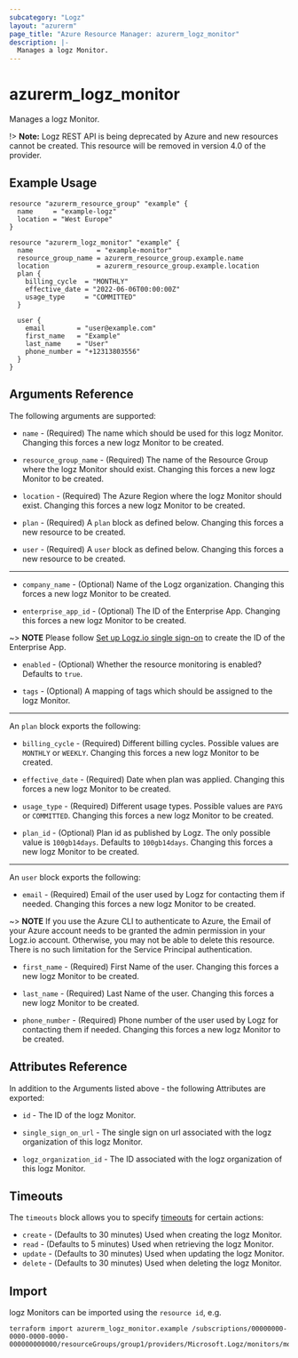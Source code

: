 ```yaml
---
subcategory: "Logz"
layout: "azurerm"
page_title: "Azure Resource Manager: azurerm_logz_monitor"
description: |-
  Manages a logz Monitor.
---
```


# azurerm_logz_monitor

Manages a logz Monitor.

!> **Note:** Logz REST API is being deprecated by Azure and new resources cannot be created. This resource will be removed in version 4.0 of the provider.

## Example Usage

```hcl
resource "azurerm_resource_group" "example" {
  name     = "example-logz"
  location = "West Europe"
}

resource "azurerm_logz_monitor" "example" {
  name                = "example-monitor"
  resource_group_name = azurerm_resource_group.example.name
  location            = azurerm_resource_group.example.location
  plan {
    billing_cycle  = "MONTHLY"
    effective_date = "2022-06-06T00:00:00Z"
    usage_type     = "COMMITTED"
  }

  user {
    email        = "user@example.com"
    first_name   = "Example"
    last_name    = "User"
    phone_number = "+12313803556"
  }
}
```

## Arguments Reference

The following arguments are supported:

* `name` - (Required) The name which should be used for this logz Monitor. Changing this forces a new logz Monitor to be created.

* `resource_group_name` - (Required) The name of the Resource Group where the logz Monitor should exist. Changing this forces a new logz Monitor to be created.

* `location` - (Required) The Azure Region where the logz Monitor should exist. Changing this forces a new logz Monitor to be created.

* `plan` - (Required) A `plan` block as defined below. Changing this forces a new resource to be created.

* `user` - (Required) A `user` block as defined below. Changing this forces a new resource to be created.

---

* `company_name` - (Optional) Name of the Logz organization. Changing this forces a new logz Monitor to be created.

* `enterprise_app_id` - (Optional) The ID of the Enterprise App. Changing this forces a new logz Monitor to be created.

~> **NOTE** Please follow [Set up Logz.io single sign-on](https://docs.microsoft.com/azure/partner-solutions/logzio/setup-sso) to create the ID of the Enterprise App.

* `enabled` - (Optional) Whether the resource monitoring is enabled? Defaults to `true`.

* `tags` - (Optional) A mapping of tags which should be assigned to the logz Monitor.

---

An `plan` block exports the following:

* `billing_cycle` - (Required) Different billing cycles. Possible values are `MONTHLY` or `WEEKLY`. Changing this forces a new logz Monitor to be created.

* `effective_date` - (Required) Date when plan was applied. Changing this forces a new logz Monitor to be created.

* `usage_type` - (Required) Different usage types. Possible values are `PAYG` or `COMMITTED`. Changing this forces a new logz Monitor to be created.

* `plan_id` - (Optional) Plan id as published by Logz. The only possible value is `100gb14days`. Defaults to `100gb14days`. Changing this forces a new logz Monitor to be created.

---

An `user` block exports the following:

* `email` - (Required) Email of the user used by Logz for contacting them if needed. Changing this forces a new logz Monitor to be created.

~> **NOTE** If you use the Azure CLI to authenticate to Azure, the Email of your Azure account needs to be granted the admin permission in your Logz.io account. Otherwise, you may not be able to delete this resource. There is no such limitation for the Service Principal authentication.

* `first_name` - (Required) First Name of the user. Changing this forces a new logz Monitor to be created.

* `last_name` - (Required) Last Name of the user. Changing this forces a new logz Monitor to be created.

* `phone_number` - (Required) Phone number of the user used by Logz for contacting them if needed. Changing this forces a new logz Monitor to be created.

## Attributes Reference

In addition to the Arguments listed above - the following Attributes are exported:

* `id` - The ID of the logz Monitor.

* `single_sign_on_url` - The single sign on url associated with the logz organization of this logz Monitor.

* `logz_organization_id` - The ID associated with the logz organization of this logz Monitor.

## Timeouts

The `timeouts` block allows you to specify [timeouts](https://www.terraform.io/language/resources/syntax#operation-timeouts) for certain actions:

* `create` - (Defaults to 30 minutes) Used when creating the logz Monitor.
* `read` - (Defaults to 5 minutes) Used when retrieving the logz Monitor.
* `update` - (Defaults to 30 minutes) Used when updating the logz Monitor.
* `delete` - (Defaults to 30 minutes) Used when deleting the logz Monitor.

## Import

logz Monitors can be imported using the `resource id`, e.g.

```shell
terraform import azurerm_logz_monitor.example /subscriptions/00000000-0000-0000-0000-000000000000/resourceGroups/group1/providers/Microsoft.Logz/monitors/monitor1
```
